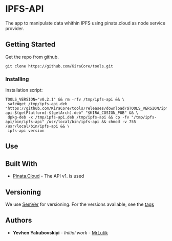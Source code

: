 # IPFS-API

The app to manipulate data whithin IPFS using pinata.cloud as node service provider.

## Getting Started

Get the repo from github.

`
git clone https://github.com/KiraCore/tools.git 
`

### Installing

Installation script:

```
TOOLS_VERSION="v0.2.1" && rm -rfv /tmp/ipfs-api && \
 safeWget /tmp/ipfs-api.deb "https://github.com/KiraCore/tools/releases/download/$TOOLS_VERSION/ipfs-api-$(getPlatform)-$(getArch).deb" "$KIRA_COSIGN_PUB" && \
 dpkg-deb -x /tmp/ipfs-api.deb /tmp/ipfs-api && cp -fv "/tmp/ipfs-api/bin/ipfs-api" /usr/local/bin/ipfs-api && chmod -v 755 /usr/local/bin/ipfs-api && \
 ipfs-api version
 ```

## Use




## Built With

* [Pinata.Cloud](https://docs.pinata.cloud/pinata-api) - The API v1. is used


## Versioning

We use [SemVer](http://semver.org/) for versioning. For the versions available, see the [tags](https://github.com/KiraCore/tools/tags)

## Authors

* **Yevhen Yakubovskiyi** - *Initial work* - [MrLutik](https://github.com/mrlutik)